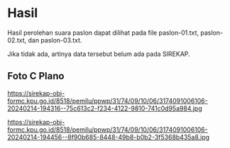 # Hasil

Hasil perolehan suara paslon dapat dilihat pada file paslon-01.txt, paslon-02.txt, dan paslon-03.txt.

Jika tidak ada, artinya data tersebut belum ada pada SIREKAP.

## Foto C Plano

https://sirekap-obj-formc.kpu.go.id/8518/pemilu/ppwp/31/74/09/10/06/3174091006106-20240214-194316--75c613c2-f234-4122-9810-741c0d95a984.jpg

https://sirekap-obj-formc.kpu.go.id/8518/pemilu/ppwp/31/74/09/10/06/3174091006106-20240214-194456--8f90b685-8448-49b8-b0b2-3f5368b435a8.jpg
